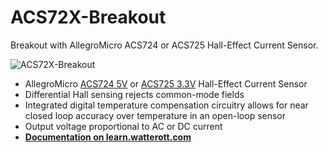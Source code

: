 # ACS72X-Breakout
Breakout with AllegroMicro ACS724 or ACS725 Hall-Effect Current Sensor.

![ACS72X-Breakout](https://github.com/watterott/ACS72X-Breakout/raw/master/hardware/ACS72X-Breakout_v10.jpg)

* AllegroMicro [ACS724 5V](https://www.allegromicro.com/en/Products/Current-Sensor-ICs/Zero-To-Fifty-Amp-Integrated-Conductor-Sensor-ICs/ACS724.aspx) or [ACS725 3.3V](https://www.allegromicro.com/en/Products/Current-Sensor-ICs/Zero-To-Fifty-Amp-Integrated-Conductor-Sensor-ICs/ACS725.aspx) Hall-Effect Current Sensor
* Differential Hall sensing rejects common-mode fields
* Integrated digital temperature compensation circuitry allows for near closed loop accuracy over temperature in an open-loop sensor
* Output voltage proportional to AC or DC current
* **[Documentation on learn.watterott.com](http://learn.watterott.com/sensors/acs72x/)**
